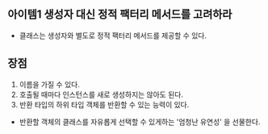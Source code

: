 ## 아이템1 생성자 대신 정적 팩터리 메서드를 고려하라

- 클래스는 생성자와 별도로 정적 팩터리 메서드를 제공할 수 있다.


## 장점
1. 이름을 가질 수 있다.
2. 호출될 때마다 인스턴스를 새로 생성하지는 않아도 된다.
3. 반환 타입의 하위 타입 객체를 반환할 수 있는 능력이 있다.
  - 반환할 객체의 클래스를 자유롭게 선택할 수 있게하는 '엄청난 유연성' 을 선물한다.

```java

``` 